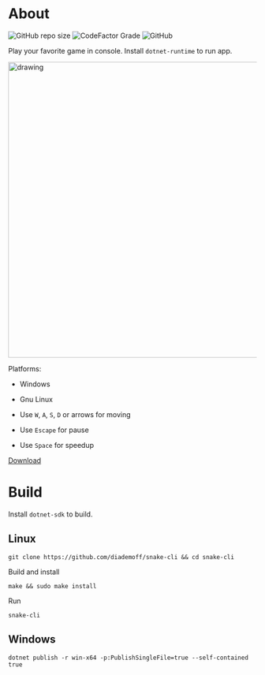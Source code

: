 # About
![GitHub repo size](https://img.shields.io/github/repo-size/diademoff/snake-cli)
![CodeFactor Grade](https://img.shields.io/codefactor/grade/github/diademoff/snake-cli)
![GitHub](https://img.shields.io/github/license/diademoff/snake-cli)

Play your favorite game in console. Install `dotnet-runtime` to run app.

<img src="https://i.imgur.com/Yovm1S1.png" alt="drawing" width="600"/>

Platforms:
* Windows
* Gnu Linux

* Use `W`, `A`, `S`, `D` or arrows for moving
* Use `Escape` for pause
* Use `Space` for speedup

[Download](https://github.com/diademoff/snake-cli/releases)

# Build
Install `dotnet-sdk` to build.

## Linux

```
git clone https://github.com/diademoff/snake-cli && cd snake-cli
```

Build and install
```
make && sudo make install
```

Run
```
snake-cli
```

## Windows
```
dotnet publish -r win-x64 -p:PublishSingleFile=true --self-contained true
```
